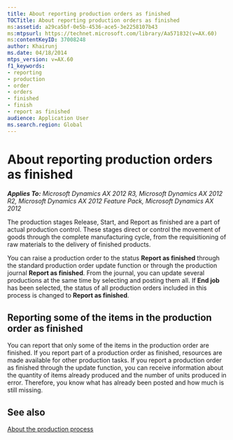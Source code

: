 ```yaml
---
title: About reporting production orders as finished
TOCTitle: About reporting production orders as finished
ms:assetid: a29ca5bf-0e5b-4536-ace5-3e2258107b43
ms:mtpsurl: https://technet.microsoft.com/library/Aa571832(v=AX.60)
ms:contentKeyID: 37008248
author: Khairunj
ms.date: 04/18/2014
mtps_version: v=AX.60
f1_keywords:
- reporting
- production
- order
- orders
- finished
- finish
- report as finished
audience: Application User
ms.search.region: Global
---
```


# About reporting production orders as finished 


_**Applies To:** Microsoft Dynamics AX 2012 R3, Microsoft Dynamics AX 2012 R2, Microsoft Dynamics AX 2012 Feature Pack, Microsoft Dynamics AX 2012_

The production stages Release, Start, and Report as finished are a part of actual production control. These stages direct or control the movement of goods through the complete manufacturing cycle, from the requisitioning of raw materials to the delivery of finished products.

You can raise a production order to the status **Report as finished** through the standard production order update function or through the production journal **Report as finished**. From the journal, you can update several productions at the same time by selecting and posting them all. If **End job** has been selected, the status of all production orders included in this process is changed to **Report as finished**.

## Reporting some of the items in the production order as finished

You can report that only some of the items in the production order are finished. If you report part of a production order as finished, resources are made available for other production tasks. If you report a production order as finished through the update function, you can receive information about the quantity of items already produced and the number of units produced in error. Therefore, you know what has already been posted and how much is still missing.

## See also

[About the production process](about-the-production-process.md)

  



